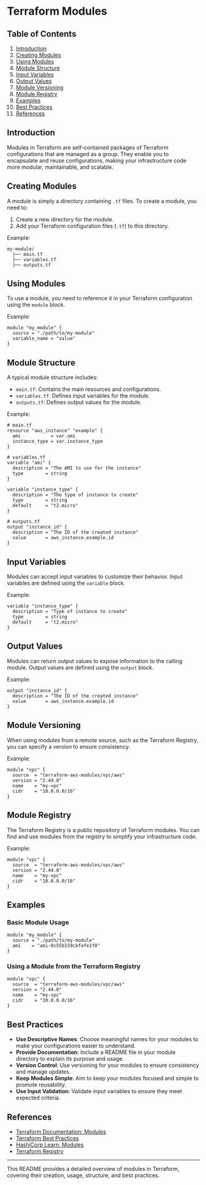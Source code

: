# Terraform Modules

## Table of Contents
1. [Introduction](#introduction)
2. [Creating Modules](#creating-modules)
3. [Using Modules](#using-modules)
4. [Module Structure](#module-structure)
5. [Input Variables](#input-variables)
6. [Output Values](#output-values)
7. [Module Versioning](#module-versioning)
8. [Module Registry](#module-registry)
9. [Examples](#examples)
10. [Best Practices](#best-practices)
11. [References](#references)

## Introduction
Modules in Terraform are self-contained packages of Terraform configurations that are managed as a group. They enable you to encapsulate and reuse configurations, making your infrastructure code more modular, maintainable, and scalable.

## Creating Modules
A module is simply a directory containing `.tf` files. To create a module, you need to:
1. Create a new directory for the module.
2. Add your Terraform configuration files (`.tf`) to this directory.

Example:
```
my-module/
  ├── main.tf
  ├── variables.tf
  ├── outputs.tf
```

## Using Modules
To use a module, you need to reference it in your Terraform configuration using the `module` block.

Example:
```hcl
module "my_module" {
  source = "./path/to/my-module"
  variable_name = "value"
}
```

## Module Structure
A typical module structure includes:
- `main.tf`: Contains the main resources and configurations.
- `variables.tf`: Defines input variables for the module.
- `outputs.tf`: Defines output values for the module.

Example:
```hcl
# main.tf
resource "aws_instance" "example" {
  ami           = var.ami
  instance_type = var.instance_type
}

# variables.tf
variable "ami" {
  description = "The AMI to use for the instance"
  type        = string
}

variable "instance_type" {
  description = "The type of instance to create"
  type        = string
  default     = "t2.micro"
}

# outputs.tf
output "instance_id" {
  description = "The ID of the created instance"
  value       = aws_instance.example.id
}
```

## Input Variables
Modules can accept input variables to customize their behavior. Input variables are defined using the `variable` block.

Example:
```hcl
variable "instance_type" {
  description = "Type of instance to create"
  type        = string
  default     = "t2.micro"
}
```

## Output Values
Modules can return output values to expose information to the calling module. Output values are defined using the `output` block.

Example:
```hcl
output "instance_id" {
  description = "The ID of the created instance"
  value       = aws_instance.example.id
}
```

## Module Versioning
When using modules from a remote source, such as the Terraform Registry, you can specify a version to ensure consistency.

Example:
```hcl
module "vpc" {
  source  = "terraform-aws-modules/vpc/aws"
  version = "2.44.0"
  name    = "my-vpc"
  cidr    = "10.0.0.0/16"
}
```

## Module Registry
The Terraform Registry is a public repository of Terraform modules. You can find and use modules from the registry to simplify your infrastructure code.

Example:
```hcl
module "vpc" {
  source  = "terraform-aws-modules/vpc/aws"
  version = "2.44.0"
  name    = "my-vpc"
  cidr    = "10.0.0.0/16"
}
```

## Examples
### Basic Module Usage
```hcl
module "my_module" {
  source = "./path/to/my-module"
  ami    = "ami-0c55b159cbfafe1f0"
}
```

### Using a Module from the Terraform Registry
```hcl
module "vpc" {
  source  = "terraform-aws-modules/vpc/aws"
  version = "2.44.0"
  name    = "my-vpc"
  cidr    = "10.0.0.0/16"
}
```

## Best Practices
- **Use Descriptive Names**: Choose meaningful names for your modules to make your configurations easier to understand.
- **Provide Documentation**: Include a README file in your module directory to explain its purpose and usage.
- **Version Control**: Use versioning for your modules to ensure consistency and manage updates.
- **Keep Modules Simple**: Aim to keep your modules focused and simple to promote reusability.
- **Use Input Validation**: Validate input variables to ensure they meet expected criteria.

## References
- [Terraform Documentation: Modules](https://www.terraform.io/docs/language/modules/index.html)
- [Terraform Best Practices](https://www.terraform.io/docs/language/best-practices/index.html)
- [HashiCorp Learn: Modules](https://learn.hashicorp.com/collections/terraform/modules)
- [Terraform Registry](https://registry.terraform.io/)

---

This README provides a detailed overview of modules in Terraform, covering their creation, usage, structure, and best practices.
